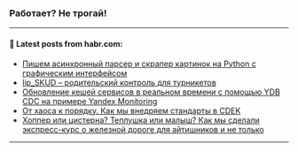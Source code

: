 ### Работает? Не трогай!

---
<!--
#### 🛠️ Technical stack:

![Java](https://img.shields.io/badge/Java-informational?logo=Oracle&style=flat&logoColor=white&color=FF4500)
![Kotlin](https://img.shields.io/badge/Kotlin-informational?logo=Kotlin&style=flat&logoColor=white&color=774D97)
![TS](https://img.shields.io/badge/TypeScript-informational?logo=typeScript&style=flat&logoColor=black&color=017acc)
![Python](https://img.shields.io/badge/Python-informational?logo=Python&style=flat&logoColor=black&color=ffdd54) <br>
![Spring](https://img.shields.io/badge/Spring-informational?logo=Spring&style=flat&logoColor=white&color=6DB33F) 
![SpringBoot](https://img.shields.io/badge/SpringBoot-informational?logo=SpringBoot&style=flat&logoColor=white&color=6DB33F)
![Nest](https://img.shields.io/badge/NestJS-informational?logo=NestJS&style=flat&logoColor=white&color=E0234E) 
![NodeJS](https://img.shields.io/badge/NodeJS-informational?logo=node.js&style=flat&logoColor=white&color=70A760)<br>
![PostgreSQL](https://img.shields.io/badge/PostgreSQL-informational?logo=PostgreSQL&style=flat&logoColor=white&color=DAA520)
![MongoDB](https://img.shields.io/badge/MongoDB-informational?logo=MongoDB&style=flat&logoColor=white&color=870000)
![Apache](https://img.shields.io/badge/Apache-informational?logo=apache&style=flat&logoColor=white&color=f74e28)

___ 


#### 🛠️ Most used languages:

[![Top Langs](https://github-readme-stats-git-master-advtsetting-gmailcom.vercel.app/api/top-langs/?username=zloylis&langs_count=10&hide_title=true&title_color=e6edf3&size_weight=0.5&count_weight=0.5&layout=compact&hide_border=true&theme=dracula)](https://github.com/zloylis)

---
-->

#### 💬 Latest posts from habr.com:

<!-- BLOG-POST-LIST:START -->
- [Пишем асинхронный парсер и скрапер картинок на Python с графическим интерфейсом](https://habr.com/ru/articles/801981/?utm_source=habrahabr&utm_medium=rss&utm_campaign=801981)
- [lip_SKUD – родительский контроль для турникетов](https://habr.com/ru/articles/801979/?utm_source=habrahabr&utm_medium=rss&utm_campaign=801979)
- [Обновление кешей сервисов в реальном времени с помощью YDB CDC на примере Yandex Monitoring](https://habr.com/ru/companies/oleg-bunin/articles/801603/?utm_source=habrahabr&utm_medium=rss&utm_campaign=801603)
- [От хаоса к порядку. Как мы внедряем стандарты в CDEK](https://habr.com/ru/companies/cdek_blog/articles/801421/?utm_source=habrahabr&utm_medium=rss&utm_campaign=801421)
- [Хоппер или цистерна? Теплушка или малыш? Как мы сделали экспресс-курс о железной дороге для айтишников и не только](https://habr.com/ru/companies/pgk/articles/801617/?utm_source=habrahabr&utm_medium=rss&utm_campaign=801617)
<!-- BLOG-POST-LIST:END -->

---
<!--[![Top Langs](https://github-readme-stats-git-master-advtsetting-gmailcom.vercel.app/api/top-langs/?username=zloylis&langs_count=10&hide_title=false&title_color=e6edf3&size_weight=0.5&count_weight=0.5&layout=compact&hide_border=true&theme=dracula)](https://github.com/zloylis)
![GitHub stats](https://github-readme-stats-git-master-advtsetting-gmailcom.vercel.app/api?username=zloylis&show_icons=true&hide_border=true&theme=dracula&hide_title=true&include_all_commits=true&count_private=true&hide=contribs&hide_rank=true)-->
